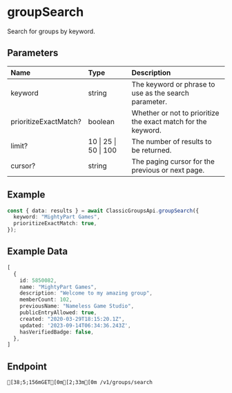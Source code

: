 
# groupSearch
Search for groups by keyword.


## Parameters
| Name                  | Type                  | Description                                                   |
| :-------------------- | :-------------------- | :------------------------------------------------------------ |
| keyword               | string                | The keyword or phrase to use as the search parameter.         |
| prioritizeExactMatch? | boolean               | Whether or not to prioritize the exact match for the keyword. |
| limit?                | 10 \| 25 \| 50 \| 100 | The number of results to be returned.                         |
| cursor?               | string                | The paging cursor for the previous or next page.              |



## Example
```ts copy showLineNumbers
const { data: results } = await ClassicGroupsApi.groupSearch({
  keyword: "MightyPart Games",
  prioritizeExactMatch: true,
}); 
```


## Example Data
```ts copy showLineNumbers
[
  {
    id: 5850082,
    name: "MightyPart Games",
    description: "Welcome to my amazing group",
    memberCount: 102,
    previousName: "Nameless Game Studio",
    publicEntryAllowed: true,
    created: "2020-03-29T18:15:20.1Z",
    updated: '2023-09-14T06:34:36.243Z',
    hasVerifiedBadge: false,
  },
] 
```


## Endpoint
```ansi
[38;5;156mGET[0m[2;33m[0m /v1/groups/search
```
  